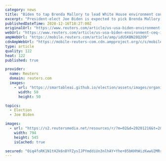 ```yaml
---
category: news
title: "Biden to tap Brenda Mallory to lead White House environment council -sources"
excerpt: "President-elect Joe Biden is expected to pick Brenda Mallory, current head of regulatory affairs at the green advocacy group Southern Environmental Law Center, to lead the White House Council on Environmental Quality (CEQ),"
publishedDateTime: 2020-12-16T18:27:00Z
originalUrl: "https://www.reuters.com/article/us-usa-biden-environment-ceq-idUSKBN28Q2O9"
webUrl: "https://www.reuters.com/article/us-usa-biden-environment-ceq-idUSKBN28Q2O9"
ampWebUrl: "https://mobile.reuters.com/article/amp/idUSKBN28Q2O9"
cdnAmpWebUrl: "https://mobile-reuters-com.cdn.ampproject.org/c/s/mobile.reuters.com/article/amp/idUSKBN28Q2O9"
type: article
quality: 122
heat: 122
published: true

provider:
  name: Reuters
  domain: reuters.com
  images:
    - url: "https://smartableai.github.io/election/assets/images/organizations/reuters.com-50x50.jpg"
      width: 50
      height: 50

topics:
  - Election
  - Joe Biden

images:
  - url: "https://s2.reutersmedia.net/resources/r/?m=02&d=20201216&t=2&i=1544790334&w=&fh=545px&fw=&ll=&pl=&sq=&r=LYNXMPEGBF1GB"
    width: 794
    height: 545
    isCached: true

secured: "Oiq4foRK1N1tH2k6n8YFZysIJPYmddiUn3nlhAY+Yhe+85bKHhWizKwwU2MRrvHcGlKWPDAzKrMaHYg/NC4uN6rJd3SVuhU254s6Oi3fqxsj463epikqncklVlgPKbzlSUJ0+ckQoxwpk3S4aWdBkoBe9YsxedWCiD25nCpyekcOwvGtlEhwyWC4kcRoF0wzz1Z3ztJ+g6DWEEA8etLScVWHwGPH3xnpjqKtxS5skGXEHuHbYmR3QCkloAhrtkuV2nM3Pu34gldJ5u+ZAbY/MIGlyPrvLdUr7EGWMpVT//EzyYcQApMY5HDjrbJDoTASEcvk0xJk7fX4rJaoNz72k8ZYxczkdJQjTGnAn+CVIE4=;bnDPNzcPfsz9kSOO79ZsBA=="
---
```



